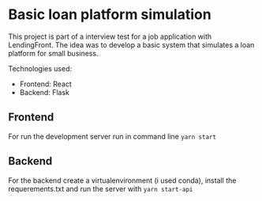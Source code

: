 # Basic loan platform simulation

This project is part of a interview test for a job application with LendingFront. The idea was to
develop a basic system that simulates a loan platform for small business.

Technologies used:
- Frontend: React
- Backend: Flask

## Frontend

For run the development server run in command line `yarn start`

## Backend

For the backend create a virtualenvironment (i used conda), install the requerements.txt and
run the server with `yarn start-api`
